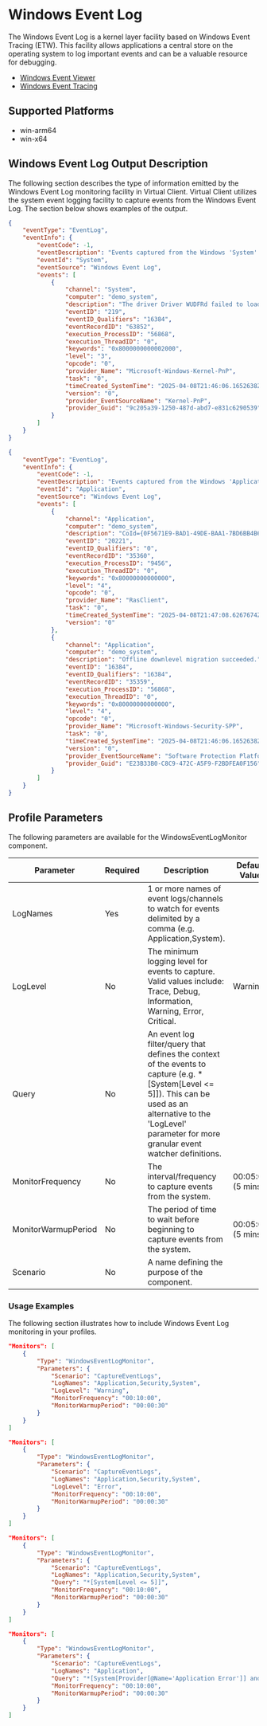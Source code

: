 # Windows Event Log
The Windows Event Log is a kernel layer facility based on Windows Event Tracing (ETW). This facility allows applications a central store
on the operating system to log important events and can be a valuable resource for debugging.

* [Windows Event Viewer](https://learn.microsoft.com/en-us/previous-versions/windows/it-pro/windows-server-2008-R2-and-2008/cc766042(v=ws.11))
* [Windows Event Tracing](https://learn.microsoft.com/en-us/windows/win32/etw/event-tracing-portal)  


## Supported Platforms 
  * win-arm64
  * win-x64

## Windows Event Log Output Description
The following section describes the type of information emitted by the Windows Event Log monitoring facility in Virtual Client. Virtual Client utilizes
the system event logging facility to capture events from the Windows Event Log. The section below shows examples of the output.

``` json
{
	"eventType": "EventLog",
	"eventInfo": {
		"eventCode": -1,
		"eventDescription": "Events captured from the Windows 'System' channel/log.",
		"eventId": "System",
		"eventSource": "Windows Event Log",
		"events": [
			{
				"channel": "System",
				"computer": "demo_system",
				"description": "The driver Driver WUDFRd failed to load. Device: ACPI /AMDI0080/1 Status: 0xC0000365",
				"eventID": "219",
				"eventID_Qualifiers": "16384",
				"eventRecordID": "63852",
				"execution_ProcessID": "56868",
				"execution_ThreadID": "0",
				"keywords": "0x8000000000002000",
				"level": "3",
				"opcode": "0",
				"provider_Name": "Microsoft-Windows-Kernel-PnP",
				"task": "0",
				"timeCreated_SystemTime": "2025-04-08T21:46:06.1652638Z",
				"version": "0",
				"provider_EventSourceName": "Kernel-PnP",
				"provider_Guid": "9c205a39-1250-487d-abd7-e831c6290539"
			}
		]
	}
}

{
	"eventType": "EventLog",
	"eventInfo": {
		"eventCode": -1,
		"eventDescription": "Events captured from the Windows 'Application' channel/log.",
		"eventId": "Application",
		"eventSource": "Windows Event Log",
		"events": [
			{
				"channel": "Application",
				"computer": "demo_system",
				"description": "CoId={0F5671E9-BAD1-49DE-BAA1-7BD6BB4B6755}: The user SYSTEM has started dialing a Connection Manager connection using a per-user connection profile named vctest-vnet. The connection settings are:...",
				"eventID": "20221",
				"eventID_Qualifiers": "0",
				"eventRecordID": "35360",
				"execution_ProcessID": "9456",
				"execution_ThreadID": "0",
				"keywords": "0x80000000000000",
				"level": "4",
				"opcode": "0",
				"provider_Name": "RasClient",
				"task": "0",
				"timeCreated_SystemTime": "2025-04-08T21:47:08.6267674Z",
				"version": "0"
			},
			{
				"channel": "Application",
				"computer": "demo_system",
				"description": "Offline downlevel migration succeeded.",
				"eventID": "16384",
				"eventID_Qualifiers": "16384",
				"eventRecordID": "35359",
				"execution_ProcessID": "56868",
				"execution_ThreadID": "0",
				"keywords": "0x80000000000000",
				"level": "4",
				"opcode": "0",
				"provider_Name": "Microsoft-Windows-Security-SPP",
				"task": "0",
				"timeCreated_SystemTime": "2025-04-08T21:46:06.1652638Z",
				"version": "0",
				"provider_EventSourceName": "Software Protection Platform Service",
				"provider_Guid": "E23B33B0-C8C9-472C-A5F9-F2BDFEA0F156"
			}
		]
	}
}
```

## Profile Parameters
The following parameters are available for the WindowsEventLogMonitor component.

| Parameter           | Required | Description | Default Value |
|---------------------|----------|-------------|---------------|
| LogNames            | Yes      | 1 or more names of event logs/channels to watch for events delimited by a comma (e.g. Application,System). | |
| LogLevel            | No       | The minimum logging level for events to capture. Valid values include: Trace, Debug, Information, Warning, Error, Critical. | Warning |
| Query               | No       | An event log filter/query that defines the context of the events to capture (e.g. *[System[Level \<= 5]]). This can be used as an alternative to the 'LogLevel' parameter for more granular event watcher definitions. | |
| MonitorFrequency    | No       | The interval/frequency to capture events from the system. | 00:05:00 (5 mins) |
| MonitorWarmupPeriod | No       | The period of time to wait before beginning to capture events from the system. | 00:05:00 (5 mins) |
| Scenario            | No       | A name defining the purpose of the component. | |

### Usage Examples
The following section illustrates how to include Windows Event Log monitoring in your profiles.

```json
"Monitors": [
	{
		"Type": "WindowsEventLogMonitor",
		"Parameters": {
			"Scenario": "CaptureEventLogs",
			"LogNames": "Application,Security,System",
			"LogLevel": "Warning",
			"MonitorFrequency": "00:10:00",
			"MonitorWarmupPeriod": "00:00:30"
		}
	}
]

"Monitors": [
	{
		"Type": "WindowsEventLogMonitor",
		"Parameters": {
			"Scenario": "CaptureEventLogs",
			"LogNames": "Application,Security,System",
			"LogLevel": "Error",
			"MonitorFrequency": "00:10:00",
			"MonitorWarmupPeriod": "00:00:30"
		}
	}
]

"Monitors": [
	{
		"Type": "WindowsEventLogMonitor",
		"Parameters": {
			"Scenario": "CaptureEventLogs",
			"LogNames": "Application,Security,System",
			"Query": "*[System[Level <= 5]]",
			"MonitorFrequency": "00:10:00",
			"MonitorWarmupPeriod": "00:00:30"
		}
	}
]

"Monitors": [
	{
		"Type": "WindowsEventLogMonitor",
		"Parameters": {
			"Scenario": "CaptureEventLogs",
			"LogNames": "Application",
			"Query": "*[System[Provider[@Name='Application Error']] and System[Level <= 5]]",
			"MonitorFrequency": "00:10:00",
			"MonitorWarmupPeriod": "00:00:30"
		}
	}
]
```